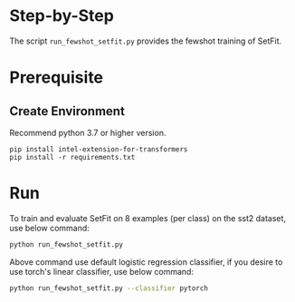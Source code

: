 Step-by-Step​
============
The script `run_fewshot_setfit.py` provides the fewshot training of SetFit.

# Prerequisite​
## Create Environment​
Recommend python 3.7 or higher version.
```shell
pip install intel-extension-for-transformers
pip install -r requirements.txt
```

# Run
To train and evaluate SetFit on 8 examples (per class) on the sst2 dataset, use below command:

```bash
python run_fewshot_setfit.py
```

Above command use default logistic regression classifier, if you desire to use torch's linear classifier, use below command:

```bash
python run_fewshot_setfit.py --classifier pytorch
```